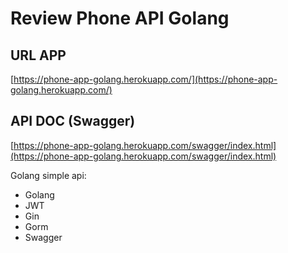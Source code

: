 # Review Phone API Golang
## URL APP
[https://phone-app-golang.herokuapp.com/](https://phone-app-golang.herokuapp.com/)
## API DOC (Swagger)
[https://phone-app-golang.herokuapp.com/swagger/index.html](https://phone-app-golang.herokuapp.com/swagger/index.html)

Golang simple api:
- Golang
- JWT
- Gin
- Gorm
- Swagger
